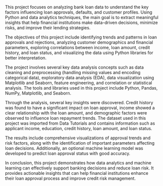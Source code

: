 This project focuses on analyzing bank loan data to understand the key factors influencing loan approvals, defaults, and customer profiles. Using Python and data analytics techniques, the main goal is to extract meaningful insights that help financial institutions make data-driven decisions, minimize risks, and improve their lending strategies.

The objectives of this project include identifying trends and patterns in loan approvals and rejections, analyzing customer demographics and financial parameters, exploring correlations between income, loan amount, credit history, and loan status, and visualizing the data using Python libraries for better interpretation.

The project involves several key data analysis concepts such as data cleaning and preprocessing (handling missing values and encoding categorical data), exploratory data analysis (EDA), data visualization using Matplotlib and Seaborn, feature engineering, and correlation or statistical analysis. The tools and libraries used in this project include Python, Pandas, NumPy, Matplotlib, and Seaborn.

Through the analysis, several key insights were discovered. Credit history was found to have a significant impact on loan approval, income showed a clear relationship with the loan amount, and demographic factors were observed to influence loan repayment trends. The dataset used in this project was imported from Data Tutorials and contains information such as applicant income, education, credit history, loan amount, and loan status.

The results include comprehensive visualizations of approval trends and risk factors, along with the identification of important parameters affecting loan decisions. Additionally, an optional machine learning model was developed to predict loan approval status with good accuracy.

In conclusion, this project demonstrates how data analytics and machine learning can effectively support banking decisions and reduce loan risk. It provides actionable insights that can help financial institutions enhance their loan approval process and improve credit risk management.
